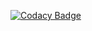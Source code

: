 [![Codacy Badge](https://www.codacy.com/project/badge/104c4f1a096b44cf81db8ec09a062bdb)](https://www.codacy.com)
